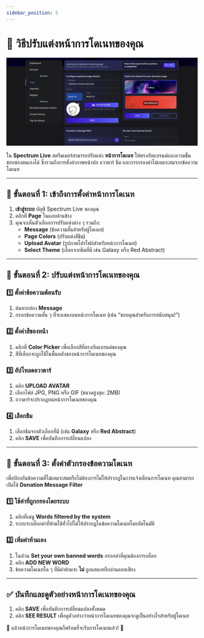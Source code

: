 ```yaml
---
sidebar_position: 5
---
```


# 🎨 วิธีปรับแต่งหน้าการโดเนทของคุณ

![Donation Page](./img/donationPage.png)

ใน **Spectrum Live** สตรีมเมอร์สามารถปรับแต่ง **หน้าการโดเนท** ให้ตรงกับแบรนด์และความชื่นชอบของตนเองได้ ซึ่งรวมถึงการตั้งค่าภาพหน้าปก อวาตาร์ ธีม และการกรองคำไม่เหมาะสมจากข้อความโดเนท

---

## 📌 ขั้นตอนที่ 1: เข้าถึงการตั้งค่าหน้าการโดเนท

1. **เข้าสู่ระบบ** บัญชี Spectrum Live ของคุณ
2. คลิกที่ **Page** ในแถบด้านข้าง
3. คุณจะเห็นตัวเลือกการปรับแต่งต่าง ๆ รวมถึง:
   - **Message** (ข้อความสั้นสำหรับผู้โดเนท)
   - **Page Colors** (ปรับแต่งสีธีม)
   - **Upload Avatar** (รูปภาพโปรไฟล์สำหรับหน้าการโดเนท)
   - **Select Theme** (เลือกจากธีมที่มี เช่น Galaxy หรือ Red Abstract)

---

## 📌 ขั้นตอนที่ 2: ปรับแต่งหน้าการโดเนทของคุณ

### **1️⃣ ตั้งค่าข้อความต้อนรับ**

1. ค้นหากล่อง **Message**
2. กรอกข้อความสั้น ๆ ที่จะแสดงบนหน้าการโดเนท (เช่น “ขอบคุณสำหรับการสนับสนุน!”)

### **2️⃣ ตั้งค่าสีของหน้า**

1. คลิกที่ **Color Picker** เพื่อเลือกสีที่ตรงกับแบรนด์ของคุณ
2. สีที่เลือกจะถูกใช้ในพื้นหลังของหน้าการโดเนทของคุณ

### **3️⃣ อัปโหลดอวาตาร์**

1. คลิก **UPLOAD AVATAR**
2. เลือกไฟล์ JPG, PNG หรือ GIF (ขนาดสูงสุด: 2MB)
3. อวาตาร์จะปรากฏบนหน้าการโดเนทของคุณ

### **4️⃣ เลือกธีม**

1. เลือกธีมจากตัวเลือกที่มี (เช่น **Galaxy** หรือ **Red Abstract**)
2. คลิก **SAVE** เพื่อบันทึกการเปลี่ยนแปลง

---

## 📌 ขั้นตอนที่ 3: ตั้งค่าตัวกรองข้อความโดเนท

เพื่อป้องกันข้อความที่ไม่เหมาะสมหรือไม่ต้องการไม่ให้ปรากฏในการแจ้งเตือนการโดเนท คุณสามารถเปิดใช้ **Donation Message Filter**

### **1️⃣ ใช้คำที่ถูกกรองโดยระบบ**

1. คลิกที่เมนู **Words filtered by the system**
2. ระบบจะบล็อกคำที่ห้ามใช้ทั่วไปไม่ให้ปรากฏในข้อความโดเนทโดยอัตโนมัติ

### **2️⃣ เพิ่มคำห้ามเอง**

1. ในส่วน **Set your own banned words** กรอกคำที่คุณต้องการบล็อก
2. คลิก **ADD NEW WORD**
3. ข้อความโดเนทใด ๆ ที่มีคำห้ามจะ **ไม่** ถูกแสดงหรืออ่านออกเสียง

---

## ✅ บันทึกและดูตัวอย่างหน้าการโดเนทของคุณ

1. คลิก **SAVE** เพื่อบันทึกการเปลี่ยนแปลงทั้งหมด
2. คลิก **SEE RESULT** เพื่อดูตัวอย่างว่าหน้าการโดเนทของคุณจะดูเป็นอย่างไรสำหรับผู้โดเนท

🎉 แล้วหน้าการโดเนทของคุณก็พร้อมที่จะรับการโดเนทแล้ว! 🚀